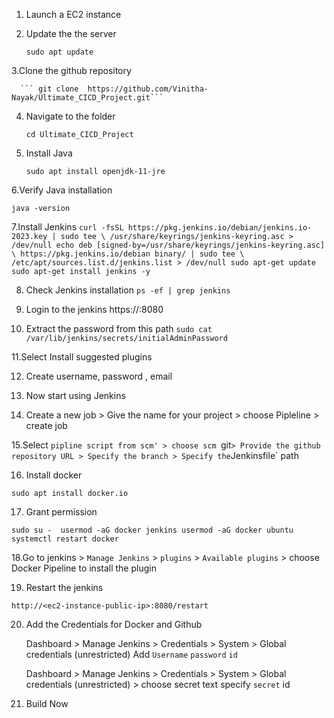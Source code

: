 1. Launch a EC2 instance
2. Update the the server
   
     ```sudo apt update```

3.Clone the github repository

      ``` git clone  https://github.com/Vinitha-Nayak/Ultimate_CICD_Project.git```

4. Navigate to the folder

      ```cd Ultimate_CICD_Project```

5. Install Java

     ```sudo apt install openjdk-11-jre```

6.Verify Java installation

```java -version```

7.Install Jenkins
`curl -fsSL https://pkg.jenkins.io/debian/jenkins.io-2023.key | sudo tee \
  /usr/share/keyrings/jenkins-keyring.asc > /dev/null
echo deb [signed-by=/usr/share/keyrings/jenkins-keyring.asc] \
  https://pkg.jenkins.io/debian binary/ | sudo tee \
  /etc/apt/sources.list.d/jenkins.list > /dev/null
sudo apt-get update
sudo apt-get install jenkins -y `

8. Check Jenkins installation
`ps -ef | grep jenkins`

9. Login to the jenkins
https://<ipaddress>:8080

10. Extract the password from this path
`sudo cat /var/lib/jenkins/secrets/initialAdminPassword`

11.Select Install suggested plugins

12. Create username, password , email

13. Now start using Jenkins

14. Create a new job > Give the name for your project > choose Pipleline > create job

15.Select `pipline script from scm' > choose scm `git` > Provide the github repository URL > Specify the branch > Specify the `Jenkinsfile` path

16. Install docker

`sudo apt install docker.io`

17. Grant permission

`sudo su - 
usermod -aG docker jenkins
usermod -aG docker ubuntu
systemctl restart docker`

18.Go to jenkins > `Manage Jenkins` > `plugins` > `Available plugins` > choose Docker Pipeline to install the plugin

19. Restart the jenkins

`http://<ec2-instance-public-ip>:8080/restart`

20. Add the Credentials for Docker and Github

    Dashboard > Manage Jenkins > Credentials > System > Global credentials (unrestricted)
       Add `Username` `password` `id`

    Dashboard > Manage Jenkins > Credentials > System > Global credentials (unrestricted) > choose secret text
       specify `secret` id

21. Build Now

    
    





